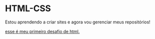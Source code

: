 # HTML-CSS

Estou aprendendo a criar sites e agora vou gerenciar meus repositórios! 


<a href ="https://ellesuzdev.github.io/HTML-CSS/Exerc%C3%ADcios/Desafio%203%20-%20feito%20acompanhando/"> esse é meu primeiro desafio de html. </a>